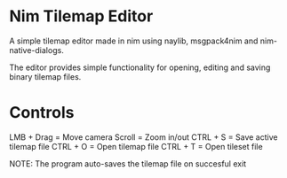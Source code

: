 # Nim Tilemap Editor

A simple tilemap editor made in nim using naylib, msgpack4nim and nim-native-dialogs.

The editor provides simple functionality for opening, editing and saving binary tilemap files.

# Controls
LMB + Drag = Move camera
Scroll = Zoom in/out
CTRL + S = Save active tilemap file
CTRL + O = Open tilemap file
CTRL + T = Open tileset file

NOTE: The program auto-saves the tilemap file on succesful exit
